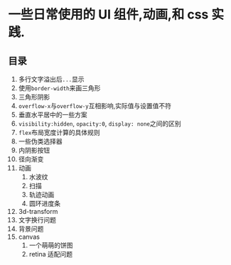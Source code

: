 # 一些日常使用的 UI 组件,动画,和 css 实践.

## 目录

1. 多行文字溢出后`...`显示
2. 使用`border-width`来画三角形
3. 三角形阴影
4. `overflow-x`与`overflow-y`互相影响,实际值与设置值不符
5. 垂直水平居中的一些方案
6. `visibility:hidden`, `opacity:0`, `display: none`之间的区别
7. `flex`布局宽度计算的具体规则
8. 一些伪类选择器
9. 内阴影按钮
10. 径向渐变
11. 动画
    1. 水波纹
    2. 扫描
    3. 轨迹动画
    4. 圆环进度条
12.  3d-transform
13.  文字换行问题
14.  背景问题
15.  canvas
     1.   一个萌萌的饼图
     2.   retina 适配问题
